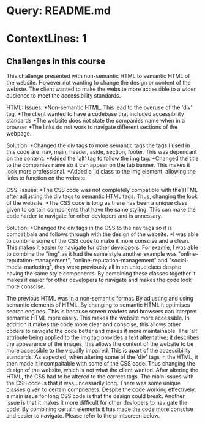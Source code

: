 # Query: README.md
# ContextLines: 1

## Challenges in this course
This challenge presented with non-semantic HTML  to semantic HTML of the website. However not wanting to change the design or content of the webiste.
The client wanted to make the website more accessible to a wider audience to meet the accessibility standards. 

HTML:
Issues:
*Non-semantic HTML. This lead to the overuse of the 'div' tag. 
*The client wanted to have a codebase that included accessibility standards
*The website does not state the companies name when in a browser
*The links do not work to navigate different sections of the webpage.

Solution:
*Changed the div tags to more semantic tags the tags I used in this code are: nav, main, header, aside, section, footer. This was dependant on the content.
*Added the 'alt' tag to follow the img tag. 
*Changed the title to the companies name so it can appear on the tab banner. This makes it look more professional.
*Added a 'id'class to the img element, allowing the links to function on the website. 

CSS:
Issues:
*The CSS code was not completely compatible with the HTML after adjusting the div tags to semantic HTML tags. Thus, changing the look of the website. 
*The CSS code is long as there has been a unique class given to certain components that have the same styling. This can make the code harder to navigate for other devlopers and is unnessary. 

Solution:
*Changed the div tags in the CSS to the nav tags so it is compatibale and follows through with the design of the website.
*I was able to combine some of the CSS code to make it more conscise and a clean. This makes it easier to navigate for other developers. For examle, I was able to
combine the "img" as it had the same style another example was "online-reputation-management", "online-reputation-management" and "social-media-marketing", they were
previously all in an unique class despite having the same style components. By combining these classes together it makes it easier for other developers to navigate and makes the code look more conscise.  


The previous HTML was in a non-semantic format. By adjusting and using semantic elements of HTML. By changing to semantic HTML it optimises search engines.
This is because screen readers and browsers can interpret semantic HTML more easily. This makes the website more accessible.
In addition it makes the code more clear and conscise, this allows other coders to navigate the code better and makes it more maintainable.
The 'alt' attribute being applied to the img tag provides a text alternative; it describes the appearance of the images,
this allows the content of the website to be more accessible to the visually impaired. This is apart of the accessibility standards.
As expected, when altering some of the 'div' tags in the HTML, it then made it incompaitable with some of the CSS code. Thus changing the design of the website,
which is not what the client wanted. After altering the HTML, the CSS had to be altered to the correct tags. 
The main issues with the CSS code is that it was uncessarily long. There was some unique classes given to certain compnenets. Despite the code working effectively, a main issue
for long CSS code is that the design could break. Another issue is that it makes it more difficult for other devlopers to navigate the code. By combining certain elements 
it has made the code more conscise and easier to navigate. Please refer to the printscreen below. 
